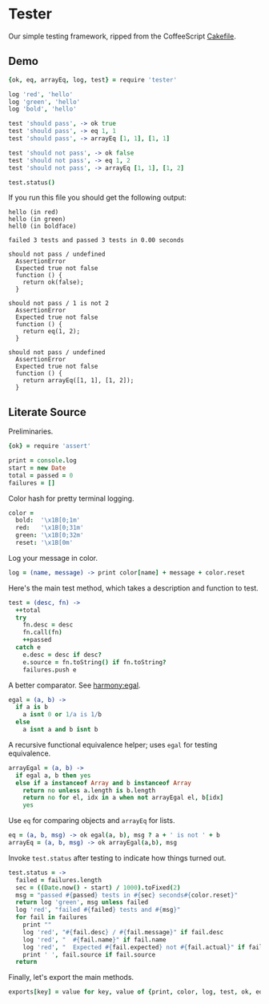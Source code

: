 Tester
======

Our simple testing framework, ripped from the CoffeeScript [Cakefile](https://github.com/jashkenas/coffee-script/blob/master/Cakefile).


## Demo

```coffeescript
{ok, eq, arrayEq, log, test} = require 'tester'

log 'red', 'hello'
log 'green', 'hello'
log 'bold', 'hello'

test 'should pass', -> ok true
test 'should pass', -> eq 1, 1
test 'should pass', -> arrayEq [1, 1], [1, 1]

test 'should not pass', -> ok false
test 'should not pass', -> eq 1, 2
test 'should not pass', -> arrayEq [1, 1], [1, 2]

test.status()
```

If you run this file you should get the following output:

    hello (in red)
    hello (in green)
    hell0 (in boldface)

    failed 3 tests and passed 3 tests in 0.00 seconds

    should not pass / undefined
      AssertionError
      Expected true not false
      function () {
        return ok(false);
      }

    should not pass / 1 is not 2
      AssertionError
      Expected true not false
      function () {
        return eq(1, 2);
      }

    should not pass / undefined
      AssertionError
      Expected true not false
      function () {
        return arrayEq([1, 1], [1, 2]);
      }


## Literate Source

Preliminaries.

```coffeescript
{ok} = require 'assert'

print = console.log
start = new Date
total = passed = 0
failures = []
```
Color hash for pretty terminal logging.

```coffeescript
color = 
  bold:  '\x1B[0;1m'
  red:   '\x1B[0;31m'
  green: '\x1B[0;32m'
  reset: '\x1B[0m'
```
Log your message in color.

```coffeescript
log = (name, message) -> print color[name] + message + color.reset
```
Here's the main test method, which takes a description and function to test.

```coffeescript
test = (desc, fn) ->
  ++total
  try
    fn.desc = desc
    fn.call(fn)
    ++passed
  catch e
    e.desc = desc if desc?
    e.source = fn.toString() if fn.toString?
    failures.push e
```
A better comparator.  See [harmony:egal](http://wiki.ecmascript.org/doku.php?id=harmony:egal).

```coffeescript
egal = (a, b) ->
  if a is b
    a isnt 0 or 1/a is 1/b
  else
    a isnt a and b isnt b
```
A recursive functional equivalence helper; uses `egal` for testing equivalence.

```coffeescript
arrayEgal = (a, b) ->
  if egal a, b then yes
  else if a instanceof Array and b instanceof Array
    return no unless a.length is b.length
    return no for el, idx in a when not arrayEgal el, b[idx]
    yes
```
Use `eq` for comparing objects and `arrayEq` for lists.

```coffeescript
eq = (a, b, msg) -> ok egal(a, b), msg ? a + ' is not ' + b
arrayEq = (a, b, msg) -> ok arrayEgal(a,b), msg
```
Invoke `test.status` after testing to indicate how things turned out.

```coffeescript
test.status = ->
  failed = failures.length
  sec = ((Date.now() - start) / 1000).toFixed(2)
  msg = "passed #{passed} tests in #{sec} seconds#{color.reset}"
  return log 'green', msg unless failed
  log 'red', "failed #{failed} tests and #{msg}"
  for fail in failures
    print ""
    log 'red', "#{fail.desc} / #{fail.message}" if fail.desc
    log 'red', "  #{fail.name}" if fail.name
    log 'red', "  Expected #{fail.expected} not #{fail.actual}" if fail.expected
    print ' ', fail.source if fail.source
  return
```
Finally, let's export the main methods.

```coffeescript
exports[key] = value for key, value of {print, color, log, test, ok, eq, arrayEq}
```
